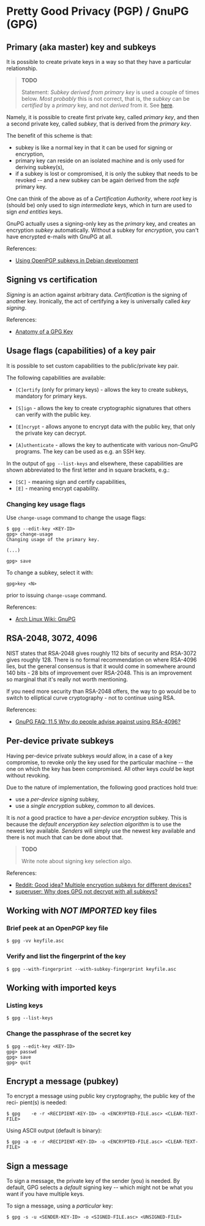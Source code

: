 Pretty Good Privacy (PGP) / GnuPG (GPG)
=======================================

## Primary (aka master) key and subkeys

It is possible to create private keys in a way so that they have a particular
relationship.

> **TODO**
>
> Statement: _Subkey derived from primary key_ is used a couple of times below.
> _Most probably_ this is not correct, that is, the _subkey_ can be _certified_
> by a _primary_ key, and not _derived_ from it.
> See [here](https://superuser.com/questions/1113308/what-is-the-relationship-between-an-openpgp-key-and-its-subkey).

Namely, it is possible to create first private key, called _primary key_,
and then a second private key, called _subkey_, that is derived from
the _primary key_.

The benefit of this scheme is that:

- subkey is like a normal key in that it can be used for signing or encryption,
- primary key can reside on an isolated machine and is only used for deriving
  subkey(s),
- if a subkey is lost or compromised, it is only the subkey that needs
  to be revoked -- and a new subkey can be again derived from the _safe_
  primary key.

One can think of the above as of a _Certification Authority_, where _root_ key
is (should be) only used to sign _intermediate_ keys, which in turn are used
to sign _end entities_ keys.

GnuPG actually uses a signing-only key as the _primary_ key, and creates
an encryption _subkey_ automatically. Without a subkey for _encryption_,
you can't have encrypted e-mails with GnuPG at all.

References:

- [Using OpenPGP subkeys in Debian development](https://wiki.debian.org/Subkeys)

## Signing vs certification

_Signing_ is an action against arbitrary data. _Certification_ is the signing
of another key. Ironically, the act of certifying a key is universally called
_key signing_.

References:

- [Anatomy of a GPG Key](https://davesteele.github.io/gpg/2014/09/20/anatomy-of-a-gpg-key/)

## Usage flags (capabilities) of a key pair

It is possible to set custom capabilities to the public/private key pair.

The following capabilities are available:

- `[C]ertify` (only for primary keys) - allows the key to create subkeys,
mandatory for primary keys.

- `[S]ign` - allows the key to create cryptographic signatures that others
can verify with the public key.

- `[E]ncrypt` - allows anyone to encrypt data with the public key, that only
the private key can decrypt.

- `[A]uthenticate` - allows the key to authenticate with various non-GnuPG
programs. The key can be used as e.g. an SSH key.

In the output of `gpg --list-keys` and elsewhere, these capabilities are shown
abbreviated to the first letter and in square brackets, e.g.:

- `[SC]` - meaning sign and certify capabilities,
- `[E]` - meaning encrypt capability.

### Changing key usage flags

Use `change-usage` command to change the usage flags:

```
$ gpg --edit-key <KEY-ID>
gpg> change-usage
Changing usage of the primary key.

(...)

gpg> save
```

To change a subkey, select it with:

    gpg>key <N>

prior to issuing `change-usage` command.

References:

- [Arch Linux Wiki: GnuPG](https://wiki.archlinux.org/title/GnuPG)

## RSA-2048, 3072, 4096

NIST states that RSA-2048 gives roughly 112 bits of security and RSA-3072 gives
roughly 128. There is no formal recommendation on where RSA-4096 lies,
but the general consensus is that it would come in somewhere around 140 bits -
28 bits of improvement over RSA-2048. This is an improvement so marginal that
it's really not worth mentioning.

If you need more security than RSA-2048 offers, the way to go would be to switch
to elliptical curve cryptography - not to continue using RSA.

References:

- [GnuPG FAQ: 11.5 Why do people advise against using RSA-4096?](https://www.gnupg.org/faq/gnupg-faq.html#please_use_ecc)

## Per-device private subkeys

Having per-device private subkeys _would_ allow, in a case of a key compromise,
to revoke only the key used for the particular machine -- the one on which
the key has been compromised. All other keys _could_ be kept without revoking.

Due to the nature of implementation, the following good practices hold true:

- use a _per-device_ _signing_ subkey,
- use a _single_ _encryption_ subkey, _common_ to all devices.

It is _not_ a good practice to have a _per-device_ _encryption_ subkey.
This is because the _default enceryption key selection algorithm_ is to use
the newest key available. _Senders_ will simply use the newest key available
and there is not much that can be done about that.

> **TODO**
>
> Write note about signing key selection algo.

References:

- [Reddit: Good idea? Multiple encryption subkeys for different devices?](https://www.reddit.com/r/GnuPG/comments/2tvwn1/good_idea_multiple_encryption_subkeys_for/)
- [superuser: Why does GPG not decrypt with all subkeys?](https://superuser.com/questions/1054220/why-does-gpg-not-decrypt-with-all-subkeys)

## Working with _NOT IMPORTED_ key files

### Brief peek at an OpenPGP key file

    $ gpg -vv keyfile.asc

### Verify and list the fingerprint of the key

    $ gpg --with-fingerprint --with-subkey-fingerprint keyfile.asc

## Working with imported keys

### Listing keys

    $ gpg --list-keys

### Change the passphrase of the secret key

```
$ gpg --edit-key <KEY-ID>
gpg> passwd
gpg> save
gpg> quit
```

## Encrypt a message (pubkey)

To encrypt a message using public key cryptography, the public key of the reci-
pient(s) is needed:

    $ gpg    -e -r <RECIPIENT-KEY-ID> -o <ENCRYPTED-FILE.asc> <CLEAR-TEXT-FILE>

Using ASCII output (default is binary):

    $ gpg -a -e -r <RECIPIENT-KEY-ID> -o <ENCRYPTED-FILE.asc> <CLEAR-TEXT-FILE>

## Sign a message

To sign a message, the private key of the sender (you) is needed. By default,
GPG selects a _default_ signing key -- which might not be what you want if you
have multiple keys.

To sign a message, using a _particular_ key:

    $ gpg -s -u <SENDER-KEY-ID> -o <SIGNED-FILE.asc> <UNSIGNED-FILE>
